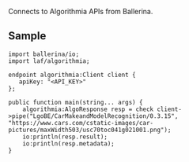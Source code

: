 Connects to Algorithmia APIs from Ballerina. 

## Sample

```ballerina
import ballerina/io;
import laf/algorithmia;

endpoint algorithmia:Client client {
   apiKey: "<API_KEY>"
};

public function main(string... args) {
    algorithmia:AlgoResponse resp = check client->pipe("LgoBE/CarMakeandModelRecognition/0.3.15", "https://www.cars.com/cstatic-images/car-pictures/maxWidth503/usc70toc041g021001.png");
    io:println(resp.result);
    io:println(resp.metadata);
}
```
```
